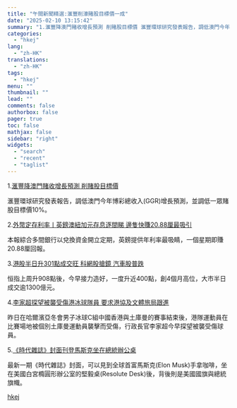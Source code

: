 ```yaml
---
title: "午間新聞精選:滙豐削濠賭股目標價一成"
date: "2025-02-10 13:15:42"
summary: "1.滙豐降澳門賭收增長預測 削賭股目標價 滙豐環球研究發表報告，調低澳門今年博彩總收入(GGR)增長..."
categories:
  - "hkej"
lang:
  - "zh-HK"
translations:
  - "zh-HK"
tags:
  - "hkej"
menu: ""
thumbnail: ""
lead: ""
comments: false
authorbox: false
pager: true
toc: false
mathjax: false
sidebar: "right"
widgets:
  - "search"
  - "recent"
  - "taglist"
---
```


1.[滙豐降澳門賭收增長預測 削賭股目標價](https://m.hkej.com/landing/mobarticle2/id/3996197)

滙豐環球研究發表報告，調低澳門今年博彩總收入(GGR)增長預測，並調低一眾賭股目標價10%。

2.[外幣定存利率丨英鎊澳紐加元存息逐間睇 邊隻快賺20.88厘最吸引](https://m.hkej.com/landing/mobarticle2/id/3994392)

本報綜合多間銀行以兌換資金開立定期，英鎊提供年利率最吸睛，一個星期即賺20.88厘回報。

3.[港股半日升301點成交旺 科網股搶鏡 汽車股普跌](https://m.hkej.com/landing/mobarticle2/id/3996207)

恒指上周升908點後，今早接力造好，一度升近400點，創4個月高位，大市半日成交逾1300億元。

4.[李家超探望被襲受傷港冰球隊員 要求港協及文體旅局跟進](https://m.hkej.com/landing/mobarticle2/id/3996210)

昨日在哈爾濱亞冬會男子冰球C組中國香港與土庫曼的賽事結束後，港隊運動員在比賽場地被個別土庫曼運動員襲擊而受傷，行政長官李家超今早探望被襲受傷球員。

5.[《時代雜誌》封面刊登馬斯克坐在總統辦公桌](https://m.hkej.com/landing/mobarticle2/id/3996035)

最新一期《時代雜誌》封面，可以見到全球首富馬斯克(Elon Musk)手拿咖啡，坐在美國白宮橢圓形辦公室的堅毅桌(Resolute Desk)後，背後則是美國國旗與總統旗幟。

[hkej](https://www2.hkej.com/instantnews/hongkong/article/3996213/%E5%8D%88%E9%96%93%E6%96%B0%E8%81%9E%E7%B2%BE%E9%81%B8%3A%E6%BB%99%E8%B1%90%E5%89%8A%E6%BF%A0%E8%B3%AD%E8%82%A1%E7%9B%AE%E6%A8%99%E5%83%B9%E4%B8%80%E6%88%90)
